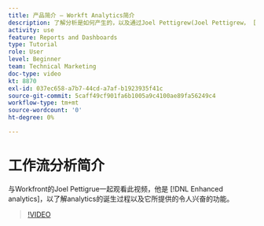 ```yaml
---
title: 产品简介 — Workft Analytics简介
description: 了解分析是如何产生的，以及通过Joel Pettigrew(Joel Pettigrew， [!DNL Enhanced analytics].
activity: use
feature: Reports and Dashboards
type: Tutorial
role: User
level: Beginner
team: Technical Marketing
doc-type: video
kt: 8870
exl-id: 037ec658-a7b7-44cd-a7af-b1923935f41c
source-git-commit: 5caff49cf901fa6b1005a9c4100ae89fa56249c4
workflow-type: tm+mt
source-wordcount: '0'
ht-degree: 0%

---
```


# 工作流分析简介

与Workfront的Joel Pettigrue一起观看此视频，他是 [!DNL Enhanced analytics]，以了解analytics的诞生过程以及它所提供的令人兴奋的功能。

>[!VIDEO](https://video.tv.adobe.com/v/335042/?quality=12&learn=on)
